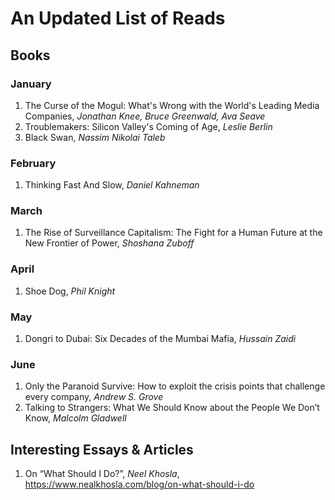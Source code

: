 # An Updated List of Reads

## Books

### January
1. The Curse of the Mogul: What's Wrong with the World's Leading Media Companies, *Jonathan Knee, Bruce Greenwald, Ava Seave*
2. Troublemakers: Silicon Valley's Coming of Age, *Leslie Berlin*
3. Black Swan, *Nassim Nikolai Taleb*

### February
1. Thinking Fast And Slow, *Daniel Kahneman*


### March
1. The Rise of Surveillance Capitalism: The Fight for a Human Future at the New Frontier of Power, *Shoshana Zuboff*

### April
1. Shoe Dog, *Phil Knight*

### May 
1. Dongri to Dubai: Six Decades of the Mumbai Mafia, *Hussain Zaidi*

### June
1. Only the Paranoid Survive: How to exploit the crisis points that challenge every company, *Andrew S. Grove*
2. Talking to Strangers: What We Should Know about the People We Don’t Know, *Malcolm Gladwell*

## Interesting Essays & Articles
1. On “What Should I Do?”, *Neel Khosla*, https://www.nealkhosla.com/blog/on-what-should-i-do